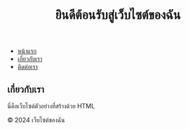 <!DOCTYPE html>
<html lang="th">
<head>
    <meta charset="UTF-8">
    <meta name="viewport" content="width=device-width, initial-scale=1.0">
    <title>หน้าแรกของฉัน</title>
</head>
<body>
    <header>
        <h1>ยินดีต้อนรับสู่เว็บไซต์ของฉัน</h1>
    </header>
    <nav>
        <ul>
            <li><a href="#">หน้าแรก</a></li>
            <li><a href="#">เกี่ยวกับเรา</a></li>
            <li><a href="#">ติดต่อเรา</a></li>
        </ul>
    </nav>
    <main>
        <section>
            <h2>เกี่ยวกับเรา</h2>
            <p>นี่คือเว็บไซต์ตัวอย่างที่สร้างด้วย HTML</p>
        </section>
    </main>
    <footer>
        <p>© 2024 เว็บไซต์ของฉัน</p>
    </footer>
</body>
</html>
